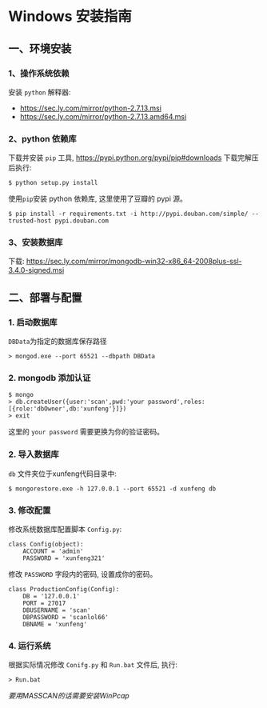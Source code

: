 # Windows 安装指南

## 一、环境安装

### 1、操作系统依赖

安装 `python` 解释器:

* https://sec.ly.com/mirror/python-2.7.13.msi
* https://sec.ly.com/mirror/python-2.7.13.amd64.msi

### 2、python 依赖库

下载并安装 `pip` 工具, https://pypi.python.org/pypi/pip#downloads 下载完解压后执行:

```
$ python setup.py install
```

使用`pip`安装 python 依赖库, 这里使用了豆瓣的 pypi 源。

```
$ pip install -r requirements.txt -i http://pypi.douban.com/simple/ --trusted-host pypi.douban.com
```

### 3、安装数据库

下载: https://sec.ly.com/mirror/mongodb-win32-x86_64-2008plus-ssl-3.4.0-signed.msi

## 二、部署与配置

### 1. 启动数据库

`DBData`为指定的数据库保存路径

```
> mongod.exe --port 65521 --dbpath DBData
```

### 2. mongodb 添加认证

```
$ mongo
> db.createUser({user:'scan',pwd:'your password',roles:[{role:'dbOwner',db:'xunfeng'}]})
> exit
```

这里的 `your password` 需要更换为你的验证密码。

### 2. 导入数据库

`db` 文件夹位于xunfeng代码目录中:

```
$ mongorestore.exe -h 127.0.0.1 --port 65521 -d xunfeng db 
```

### 3. 修改配置

修改系统数据库配置脚本 `Config.py`:

```
class Config(object):
    ACCOUNT = 'admin'
    PASSWORD = 'xunfeng321'
```

修改 `PASSWORD` 字段内的密码, 设置成你的密码。

```
class ProductionConfig(Config):
    DB = '127.0.0.1'
    PORT = 27017
    DBUSERNAME = 'scan'
    DBPASSWORD = 'scanlol66'
    DBNAME = 'xunfeng'
```

### 4. 运行系统

根据实际情况修改 `Conifg.py` 和 `Run.bat` 文件后, 执行:

```
> Run.bat
```

_要用MASSCAN的话需要安装WinPcap_
